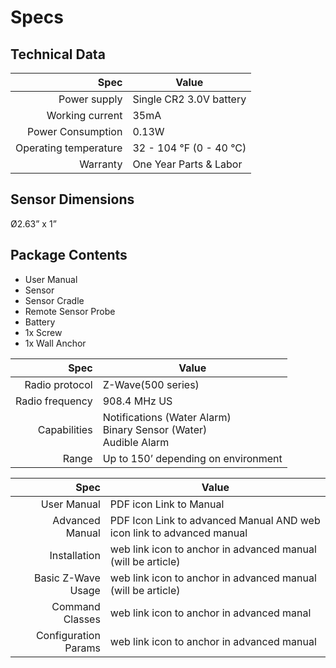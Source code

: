 Specs
======

Technical Data
---------

Spec | Value
----:|----
Power supply  | Single CR2 3.0V battery
Working current | 35mA
Power Consumption | 0.13W
Operating temperature | 32 - 104 °F (0 - 40 °C)
Warranty | One Year Parts & Labor

Sensor Dimensions
--------------------
Ø2.63” x 1”

Package Contents
--------    
* User Manual
* Sensor
* Sensor Cradle
* Remote Sensor Probe
* Battery
* 1x Screw
* 1x Wall Anchor

Spec | Value
----:|----
Radio protocol  | Z-Wave(500 series)
Radio frequency | 908.4 MHz US
Capabilities | Notifications (Water Alarm) <br>Binary Sensor (Water)<br>Audible Alarm
Range | Up to 150’ depending on environment


Spec | Value
----:|----
User Manual  | PDF icon Link to Manual
Advanced Manual  |   PDF Icon Link to advanced Manual AND web icon link to advanced manual
Installation  | web link icon to anchor in advanced manual (will be article)
Basic Z-Wave Usage | web link icon to anchor in advanced manual (will be article)
Command Classes | web link icon to anchor in advanced manal
Configuration Params | web link icon to anchor in advanced manual